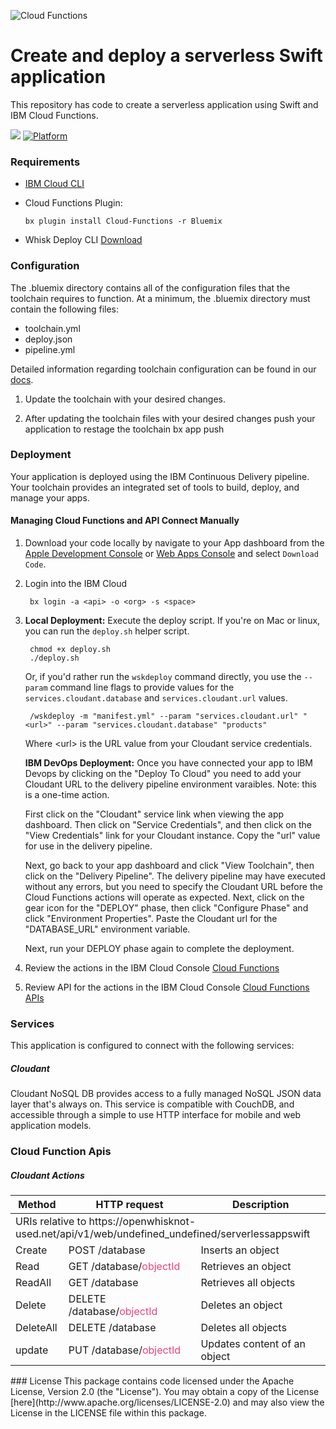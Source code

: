 ![Cloud Functions](https://developer.ibm.com/code/wp-content/uploads/sites/118/2017/10/IBM-CLOUD-FUNCTIONS-35.png)

# Create and deploy a serverless Swift application

This repository has code to create a serverless application using Swift and IBM Cloud Functions.

[![](https://img.shields.io/badge/ibmcloud-powered-blue.svg)](https://bluemix.net)
[![Platform](https://img.shields.io/badge/platform-swift-lightgrey.svg?style=flat)](https://developer.ibm.com/swift/)

### Requirements
- [IBM Cloud CLI](https://console.bluemix.net/docs/cli/reference/bluemix_cli/download_cli.html)

- Cloud Functions Plugin:

      bx plugin install Cloud-Functions -r Bluemix

- Whisk Deploy CLI [Download](https://github.com/apache/incubator-openwhisk-wskdeploy/releases)
### Configuration
The .bluemix directory contains all of the configuration files that the toolchain requires to function. At a minimum, the .bluemix directory must contain the following files:

- toolchain.yml
- deploy.json
- pipeline.yml

Detailed information regarding toolchain configuration can be found in our [docs](https://console.bluemix.net/docs/services/ContinuousDelivery/toolchains_custom.html#toolchains_custom).

1. Update the toolchain with your desired changes.

2. After updating the toolchain files with your desired changes push your application to restage the toolchain
        bx app push

### Deployment
Your application is deployed using the IBM Continuous Delivery pipeline. Your toolchain provides an integrated set of tools to build, deploy, and manage your apps.

#### Managing Cloud Functions and API Connect Manually

1. Download your code locally by navigate to your App dashboard from the [Apple Development Console](https://console.bluemix.net/developer/appledevelopment/apps) or [Web Apps Console](https://console.bluemix.net/developer/appservice/apps) and select `Download Code`.

2. Login into the IBM Cloud

        bx login -a <api> -o <org> -s <space>

3. **Local Deployment:** Execute the deploy script.  If you're on Mac or linux, you can run the `deploy.sh` helper script.

        chmod +x deploy.sh
        ./deploy.sh

   Or, if you'd rather run the `wskdeploy` command directly, you use the `--param` command line flags to provide values for the `services.cloudant.database` and `services.cloudant.url` values.

        /wskdeploy -m "manifest.yml" --param "services.cloudant.url" "<url>" --param "services.cloudant.database" "products"

   Where &lt;url&gt; is the URL value from your Cloudant service credentials.

   **IBM DevOps Deployment:** Once you have connected your app to IBM Devops by clicking on the "Deploy To Cloud" you need to add your Cloudant URL to the delivery pipeline environment varaibles. Note: this is a one-time action.

   First click on the "Cloudant" service link when viewing the app dashboard.  Then click on "Service Credentials", and then click on the "View Credentials" link for your Cloudant instance.  Copy the "url" value for use in the delivery pipeline.

   Next, go back to your app dashboard and click "View Toolchain", then click on the "Delivery Pipeline".   The delivery pipeline may have executed without any errors, but you need to specify the Cloudant URL before the Cloud Functions actions will operate as expected.  Next, click on the gear icon for the "DEPLOY" phase, then click "Configure Phase" and click "Environment Properties".  Paste the Cloudant url for the "DATABASE_URL" environment variable.

   Next, run your DEPLOY phase again to complete the deployment.


4. Review the actions in the IBM Cloud Console [Cloud Functions](https://console.bluemix.net/openwhisk/actions)

5. Review API for the actions in the IBM Cloud Console [Cloud Functions APIs](https://console.bluemix.net/openwhisk/apimanagement)



### Services
This application is configured to connect with the following services:

##### Cloudant
Cloudant NoSQL DB provides access to a fully managed NoSQL JSON data layer that's always on. This service is compatible with CouchDB, and accessible through a simple to use HTTP interface for mobile and web application models.
  ### Cloud Function Apis
##### Cloudant Actions

<table>
  <thead>
      <tr>
        <th>Method</th>
        <th>HTTP request</th>
        <th>Description</th>
      </tr>
  </thead>
  <tbody>
    <tr>
      <td colspan="3">
      URIs relative to https://openwhisknot-used.net/api/v1/web/undefined_undefined/serverlessappswift </td>
    </tr>
    <tr>
      <td>Create</td>
      <td>POST /database </td>
      <td>Inserts an object</td>
    </tr>
    <tr>
      <td>Read</td>
      <td>GET /database/<font color="#ec407a">objectId</font></td>
      <td>Retrieves an object</td>
    </tr>
    <tr>
      <td>ReadAll</td>
      <td>GET /database </td>
      <td>Retrieves all objects</td>
    </tr>
    <tr>
      <td>Delete </td>
      <td>DELETE /database/<font color="#ec407a">objectId</font></td>
      <td>Deletes an object</td>
    </tr>
    <tr>
      <td>DeleteAll</td>
      <td>DELETE /database </td>
      <td>Deletes all objects</td>
    </tr>
    <tr>
      <td>update</td>
      <td>PUT /database/<font color="#ec407a">objectId</font></td>
      <td>Updates content of an object</td>
    </tr>
  </tbody>
</table>
  ### License
This package contains code licensed under the Apache License, Version 2.0 (the "License"). You may obtain a copy of the License [here](http://www.apache.org/licenses/LICENSE-2.0) and may also view the License in the LICENSE file within this package.

